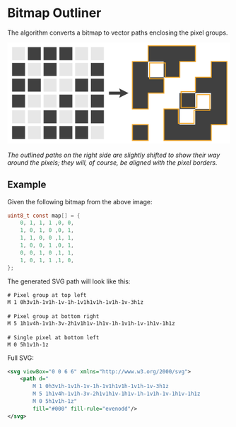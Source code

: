 # Bitmap Outliner

The algorithm converts a bitmap to vector paths enclosing the pixel groups.

![Conversion Diagram](conversion-diagram.svg)

*The outlined paths on the right side are slightly shifted to show their way around the pixels; they will, of course, be aligned with the pixel borders.*

## Example

Given the following bitmap from the above image:

```c
uint8_t const map[] = {
	0, 1, 1, 1 ,0, 0,
	1, 0, 1, 0 ,0, 1,
	1, 1, 0, 0 ,1, 1,
	1, 0, 0, 1 ,0, 1,
	0, 0, 1, 0 ,1, 1,
	1, 0, 1, 1 ,1, 0,
};
```

The generated SVG path will look like this:

```
# Pixel group at top left
M 1 0h3v1h-1v1h-1v-1h-1v1h1v1h-1v1h-1v-3h1z

# Pixel group at bottom right
M 5 1h1v4h-1v1h-3v-2h1v1h1v-1h1v-1h-1v1h-1v-1h1v-1h1z

# Single pixel at bottom left
M 0 5h1v1h-1z
```

Full SVG:

```xml
<svg viewBox="0 0 6 6" xmlns="http://www.w3.org/2000/svg">
	<path d="
		M 1 0h3v1h-1v1h-1v-1h-1v1h1v1h-1v1h-1v-3h1z
		M 5 1h1v4h-1v1h-3v-2h1v1h1v-1h1v-1h-1v1h-1v-1h1v-1h1z
		M 0 5h1v1h-1z"
		fill="#000" fill-rule="evenodd"/>
</svg>
```
